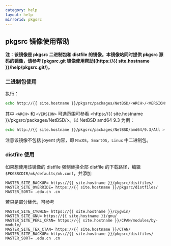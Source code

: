 ```yaml
---
category: help
layout: help
mirrorid: pkgsrc
---
```

## pkgsrc 镜像使用帮助

**注：该镜像是 pkgsrc 二进制包和 distfile 的镜像。本镜像站同时提供 pkgsrc 源码的镜像，请参考 [pkgsrc.git 镜像使用帮助](https://{{ site.hostname }}/help/pkgsrc.git/)。**

### 二进制包使用

执行：

```bash
echo http://{{ site.hostname }}/pkgsrc/packages/NetBSD/<ARCH>/<VERSION>/All > $PKGDIR/etc/pkgin/repositories.conf
```

其中 `<ARCH>` 和 `<VERSION>` 可选范围可参看 <https://{{ site.hostname }}/pkgsrc/packages/NetBSD/>。以 NetBSD amd64 9.3 为例：

```bash
echo http://{{ site.hostname }}/pkgsrc/packages/NetBSD/amd64/9.3/All > /usr/pkg/etc/pkgin/repositories.conf
```

注意该镜像不包括 joyent 内容，即 `MacOS`，`SmartOS`，`Linux` 中二进制包。

### distfile 使用

如果想使用该镜像的 distfile 强制替换全部 distfile 的下载路径，编辑`$PKGSRCDIR/mk/defaults/mk.conf`，并添加
```
MASTER_SITE_BACKUP= https://{{ site.hostname }}/pkgsrc/distfiles/
MASTER_SITE_OVERRIDE= https://{{ site.hostname }}/pkgsrc/distfiles/
MASTER_SORT= .edu.cn .cn
```
若只是部分替代，可参考
```
MASTER_SITE_CYGWIN= https://{{ site.hostname }}/cygwin/
MASTER_SITE_GNU= https://{{ site.hostname }}/gnu/
MASTER_SITE_PERL_CPAN= https://{{ site.hostname }}/CPAN/modules/by-module/
MASTER_SITE_TEX_CTAN= https://{{ site.hostname }}/CTAN/
MASTER_SITE_BACKUP= https://{{ site.hostname }}/pkgsrc/distfiles/
MASTER_SORT= .edu.cn .cn
```
